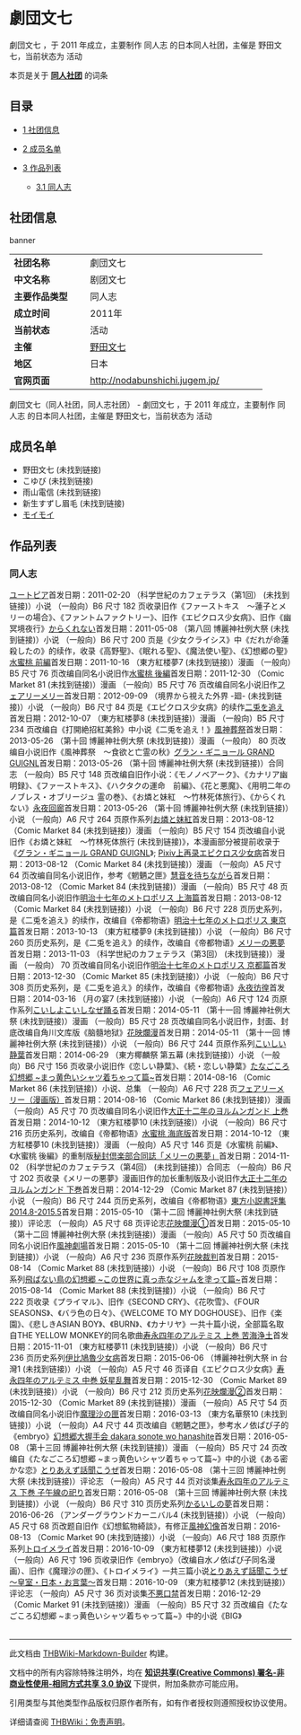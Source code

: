# 劇団文七

<!-- source html: G:\repos\THBWiki-Markdown-Builder\THBWikiMarkdown\Temp\main\2\24\ns0%3A%E5%8A%87%E5%9B%A3%E6%96%87%E4%B8%83.html -->

劇団文七 ，于 2011 年成立，主要制作 同人志 的日本同人社团，主催是 野田文七，当前状态为 活动

本页是关于 **[同人社团](./同人社团.md#同人社团)** 的词条

## 目录

- [1 社团信息](#社团信息)
- [2 成员名单](#成员名单)
- [3 作品列表](#作品列表)

  - [3.1 同人志](#同人志)








## 社团信息
[](./文件-劇団文七banner.png.md)  [](./文件-劇団文七banner.png.md)banner

<table><tbody><tr><td style="width:120px"><b>社团名称</b></td><td style="min-width:300px"> 劇団文七 </td></tr><tr><td><b>中文名称</b></td><td>剧团文七</td></tr><tr><td><b>主要作品类型</b></td><td>同人志</td></tr><tr><td><b>成立时间</b></td><td>2011年</td></tr><tr><td><b>当前状态</b></td><td>活动</td></tr><tr><td><b>主催</b></td><td> <a href="/index.php?title=%E9%87%8E%E7%94%B0%E6%96%87%E4%B8%83&amp;action=edit&amp;redlink=1" class="new" title="野田文七（页面不存在）">野田文七</a> </td></tr><tr><td><b>地区</b></td><td>日本</td></tr><tr><td><b>官网页面</b></td><td><a rel="nofollow" class="external free" href="http://nodabunshichi.jugem.jp/">http://nodabunshichi.jugem.jp/</a> </td></tr></tbody></table>

劇団文七（同人社团，同人志社团） - 劇団文七 ，于 2011 年成立，主要制作 同人志 的日本同人社团，主催是 野田文七，当前状态为 活动

## 成员名单
- 野田文七 (未找到链接)
- こゆび (未找到链接)
- 雨山電信 (未找到链接)
- 新生すずし眉毛 (未找到链接)
- [モイモイ](./モイモイ.md)


## 作品列表

### 同人志
[](./ユートピア.md)[ユートピア](./ユートピア.md)首发日期：2011-02-20 （科学世紀のカフェテラス（第1回） (未找到链接)）小说 （一般向）B6&#160;尺寸 182&#160;页收录旧作《ファーストキス　～蓮子とメリーの場合》、《ファントムファクトリー》、旧作《エピクロス少女病》、旧作《幽冥境夜行》[](./からくれない.md)[からくれない](./からくれない.md)首发日期：2011-05-08 （第八回 博麗神社例大祭 (未找到链接)）小说 （一般向）B6&#160;尺寸 200&#160;页是《少女クライシス》中《だれが命蓮殺したの》的续作，收录《高野聖》、《眠れる聖》、《魔法使い聖》、《幻想郷の聖》[](./水蜜桃_前編.md)[水蜜桃 前編](./水蜜桃_前編.md)首发日期：2011-10-16 （東方紅楼夢7 (未找到链接)）漫画 （一般向）B5&#160;尺寸 76&#160;页改编自同名小说旧作[](./水蜜桃_後編.md)[水蜜桃 後編](./水蜜桃_後編.md)首发日期：2011-12-30 （Comic Market 81 (未找到链接)）漫画 （一般向）B5&#160;尺寸 76&#160;页改编自同名小说旧作[](./フェアリーメリー.md)[フェアリーメリー](./フェアリーメリー.md)首发日期：2012-09-09 （境界から視えた外界 -廻- (未找到链接)）小说 （一般向）B6&#160;尺寸 84&#160;页是《エピクロス少女病》的续作[](./二兎を追え.md)[二兎を追え](./二兎を追え.md)首发日期：2012-10-07 （東方紅楼夢8 (未找到链接)）漫画 （一般向）B5&#160;尺寸 234&#160;页改编自《打開絶招紅美鈴》中小说《二兎を追え！》[](./風神葬祭.md)[風神葬祭](./風神葬祭.md)首发日期：2013-05-26 （第十回 博麗神社例大祭 (未找到链接)）漫画 （一般向） 80&#160;页改编自小说旧作《風神葬祭　～食欲と亡霊の秋》[](./グラン・ギニョール_GRAND_GUIGNL.md)[グラン・ギニョール GRAND GUIGNL](./グラン・ギニョール_GRAND_GUIGNL.md)首发日期：2013-05-26 （第十回 博麗神社例大祭 (未找到链接)）合同志 （一般向）B5&#160;尺寸 148&#160;页改编自旧作小说：《モノノベアーク》、《カナリア幽明録》、《ファーストキス》、《ハクタクの運命　前編》、《花と悪魔》、《用明二年のノブレス・オブリージュ 霊の巻》、《お燐と妹紅　～竹林死体旅行》、《からくれない》[](./永夜回廊.md)[永夜回廊](./永夜回廊.md)首发日期：2013-05-26 （第十回 博麗神社例大祭 (未找到链接)）小说 （一般向）A6&#160;尺寸 264&#160;页原作系列[](./お燐と妹紅.md)[お燐と妹紅](./お燐と妹紅.md)首发日期：2013-08-12 （Comic Market 84 (未找到链接)）漫画 （一般向）B5&#160;尺寸 154&#160;页改编自小说旧作《お燐と妹紅　～竹林死体旅行 (未找到链接)》，本漫画部分被提前收录于《[グラン・ギニョール GRAND GUIGNL](./グラン・ギニョール_GRAND_GUIGNL.md)》; [Pixiv上再录](https://www.pixiv.net/artworks/60099800)[](./エピクロス少女病.md)[エピクロス少女病](./エピクロス少女病.md)首发日期：2013-08-12 （Comic Market 84 (未找到链接)）漫画 （一般向）A5&#160;尺寸 64&#160;页改编自同名小说旧作，参考《魍魉之匣》[](./慧音を待ちながら.md)[慧音を待ちながら](./慧音を待ちながら.md)首发日期：2013-08-12 （Comic Market 84 (未找到链接)）漫画 （一般向）B5&#160;尺寸 48&#160;页改编自同名小说旧作[](./明治十七年のメトロポリス_上海篇.md)[明治十七年のメトロポリス 上海篇](./明治十七年のメトロポリス_上海篇.md)首发日期：2013-08-12 （Comic Market 84 (未找到链接)）小说 （一般向）B6&#160;尺寸 228&#160;页历史系列，是《二兎を追え》的续作，改编自《帝都物语》[](./明治十七年のメトロポリス_東京篇.md)[明治十七年のメトロポリス 東京篇](./明治十七年のメトロポリス_東京篇.md)首发日期：2013-10-13 （東方紅楼夢9 (未找到链接)）小说 （一般向）B6&#160;尺寸 260&#160;页历史系列，是《二兎を追え》的续作，改编自《帝都物语》[](./メリーの悪夢.md)[メリーの悪夢](./メリーの悪夢.md)首发日期：2013-11-03 （科学世紀のカフェテラス（第3回） (未找到链接)）漫画 （一般向） 70&#160;页改编自同名小说旧作[](./明治十七年のメトロポリス_京都篇.md)[明治十七年のメトロポリス 京都篇](./明治十七年のメトロポリス_京都篇.md)首发日期：2013-12-30 （Comic Market 85 (未找到链接)）小说 （一般向）B6&#160;尺寸 308&#160;页历史系列，是《二兎を追え》的续作，改编自《帝都物语》[](./永夜彷徨.md)[永夜彷徨](./永夜彷徨.md)首发日期：2014-03-16 （月の宴7 (未找到链接)）小说 （一般向）A6&#160;尺寸 124&#160;页原作系列[](./こいしよこいしなぜ踊る.md)[こいしよこいしなぜ踊る](./こいしよこいしなぜ踊る.md)首发日期：2014-05-11 （第十一回 博麗神社例大祭 (未找到链接)）漫画 （一般向）B5&#160;尺寸 28&#160;页改编自同名小说旧作，封面、封底改编自角川文库版《脑髓地狱》[](./花映爛漫.md)[花映爛漫](./花映爛漫.md)首发日期：2014-05-11 （第十一回 博麗神社例大祭 (未找到链接)）小说 （一般向）B6&#160;尺寸 244&#160;页原作系列[](./こいしい静葉.md)[こいしい静葉](./こいしい静葉.md)首发日期：2014-06-29 （東方椰麟祭 第五幕 (未找到链接)）小说 （一般向）B6&#160;尺寸 156&#160;页收录小说旧作《恋しい静葉》、《続・恋しい静葉》[](./たなごころ幻想郷_~まっ黄色いシャツ着ちゃって篇~.md)[たなごころ幻想郷 ~まっ黄色いシャツ着ちゃって篇~](./たなごころ幻想郷_~まっ黄色いシャツ着ちゃって篇~.md)首发日期：2014-08-16 （Comic Market 86 (未找到链接)）小说、​总集 （一般向）A6&#160;尺寸 228&#160;页[](./フェアリーメリー（漫画版）.md)[フェアリーメリー（漫画版）](./フェアリーメリー（漫画版）.md)首发日期：2014-08-16 （Comic Market 86 (未找到链接)）漫画 （一般向）A5&#160;尺寸 70&#160;页改编自同名小说旧作[](./大正十二年のヨルムンガンド_上巻.md)[大正十二年のヨルムンガンド 上巻](./大正十二年のヨルムンガンド_上巻.md)首发日期：2014-10-12 （東方紅楼夢10 (未找到链接)）小说 （一般向）B6&#160;尺寸 216&#160;页历史系列，改编自《帝都物语》[](./水蜜桃_海底版.md)[水蜜桃 海底版](./水蜜桃_海底版.md)首发日期：2014-10-12 （東方紅楼夢10 (未找到链接)）漫画 （一般向）A5&#160;尺寸 146&#160;页是《水蜜桃 前編》、《水蜜桃 後編》的重制版[](./秘封倶楽部合同誌「メリーの悪夢」.md)[秘封倶楽部合同誌「メリーの悪夢」](./秘封倶楽部合同誌「メリーの悪夢」.md)首发日期：2014-11-02 （科学世紀のカフェテラス（第4回） (未找到链接)）合同志 （一般向）B6&#160;尺寸 202&#160;页收录《メリーの悪夢》漫画旧作的加长重制版及小说旧作[](./大正十二年のヨルムンガンド_下巻.md)[大正十二年のヨルムンガンド 下巻](./大正十二年のヨルムンガンド_下巻.md)首发日期：2014-12-29 （Comic Market 87 (未找到链接)）小说 （一般向）B6&#160;尺寸 244&#160;页历史系列，改编自《帝都物语》[](./東方小説書評集2014.8-2015.5.md)[東方小説書評集2014.8-2015.5](./東方小説書評集2014.8-2015.5.md)首发日期：2015-05-10 （第十二回 博麗神社例大祭 (未找到链接)）评论志 （一般向）A5&#160;尺寸 68&#160;页评论志[](./花映爛漫①.md)[花映爛漫①](./花映爛漫①.md)首发日期：2015-05-10 （第十二回 博麗神社例大祭 (未找到链接)）漫画 （一般向）A5&#160;尺寸 50&#160;页改编自同名小说旧作[](./風神劇場.md)[風神劇場](./風神劇場.md)首发日期：2015-05-10 （第十二回 博麗神社例大祭 (未找到链接)）小说 （一般向）A6&#160;尺寸 236&#160;页原作系列[](./花映裁判.md)[花映裁判](./花映裁判.md)首发日期：2015-08-14 （Comic Market 88 (未找到链接)）小说 （一般向）B6&#160;尺寸 108&#160;页原作系列[](./飛ばない鳥の幻想郷~この世界に真っ赤なジャムを塗って篇~.md)[飛ばない鳥の幻想郷 ~この世界に真っ赤なジャムを塗って篇~](./飛ばない鳥の幻想郷~この世界に真っ赤なジャムを塗って篇~.md)首发日期：2015-08-14 （Comic Market 88 (未找到链接)）小说 （一般向）B6&#160;尺寸 222&#160;页收录《プライマル》、旧作《SECOND CRY》、《花吹雪》、《FOUR SEASONS》、《バラ色の日々》、《WELCOME TO MY DOGHOUSE》、旧作《楽園》、《悲しきASIAN BOY》、《BURN》、《カナリヤ》一共十篇小说，全部篇名取自THE YELLOW MONKEY的同名歌曲[](./寿永四年のアルテミス_上巻_苦海浄土.md)[寿永四年のアルテミス 上巻 苦海浄土](./寿永四年のアルテミス_上巻_苦海浄土.md)首发日期：2015-11-01 （東方紅楼夢11 (未找到链接)）小说 （一般向）B6&#160;尺寸 236&#160;页历史系列[](./伊比鳩魯少女病.md)[伊比鳩魯少女病](./伊比鳩魯少女病.md)首发日期：2015-06-06 （博麗神社例大祭 in 台灣1 (未找到链接)）小说 （一般向）A5&#160;尺寸 46&#160;页译自《エピクロス少女病》[](./寿永四年のアルテミス_中巻_妖星乱舞.md)[寿永四年のアルテミス 中巻 妖星乱舞](./寿永四年のアルテミス_中巻_妖星乱舞.md)首发日期：2015-12-30 （Comic Market 89 (未找到链接)）小说 （一般向）B6&#160;尺寸 212&#160;页历史系列[](./花映爛漫②.md)[花映爛漫②](./花映爛漫②.md)首发日期：2015-12-30 （Comic Market 89 (未找到链接)）漫画 （一般向）A5&#160;尺寸 54&#160;页改编自同名小说旧作[](./魔理沙の匣.md)[魔理沙の匣](./魔理沙の匣.md)首发日期：2016-03-13 （東方名華祭10 (未找到链接)）小说 （一般向）A4&#160;尺寸 44&#160;页改编自《魍魉之匣》，参考水ノ依ぱぴ子的《embryo》[](./幻想郷大握手会_dakara_sonote_wo_hanashite.md)[幻想郷大握手会 dakara sonote wo hanashite](./幻想郷大握手会_dakara_sonote_wo_hanashite.md)首发日期：2016-05-08 （第十三回 博麗神社例大祭 (未找到链接)）漫画 （一般向）B5&#160;尺寸 24&#160;页改编自《たなごころ幻想郷 ~まっ黄色いシャツ着ちゃって篇~》中的小说《ある密かな恋》[](./とりあえず話聞こうぜ.md)[とりあえず話聞こうぜ](./とりあえず話聞こうぜ.md)首发日期：2016-05-08 （第十三回 博麗神社例大祭 (未找到链接)）评论志 （一般向）A5&#160;尺寸 44&#160;页对谈集[](./寿永四年のアルテミス_下巻_子午線の祀り.md)[寿永四年のアルテミス 下巻 子午線の祀り](./寿永四年のアルテミス_下巻_子午線の祀り.md)首发日期：2016-05-08 （第十三回 博麗神社例大祭 (未找到链接)）小说 （一般向）B6&#160;尺寸 310&#160;页历史系列[](./かるいしの夢.md)[かるいしの夢](./かるいしの夢.md)首发日期：2016-06-26 （アンダーグラウンドカーニバル4 (未找到链接)）小说 （一般向）A5&#160;尺寸 68&#160;页改题自旧作《幻想鉱物綺談》，有修正[](./風神幻像.md)[風神幻像](./風神幻像.md)首发日期：2016-08-13 （Comic Market 90 (未找到链接)）小说 （一般向）A6&#160;尺寸 188&#160;页原作系列[](./トロイメライ（同人志）.md)[トロイメライ](./トロイメライ（同人志）.md)首发日期：2016-10-09 （東方紅楼夢12 (未找到链接)）小说 （一般向）A6&#160;尺寸 196&#160;页收录旧作《embryo》（改编自水ノ依ぱぴ子同名漫画）、旧作《魔理沙の匣》、《トロイメライ》一共三篇小说[](./とりあえず話聞こうぜ_～皇室・日本・お言葉～.md)[とりあえず話聞こうぜ ～皇室・日本・お言葉～](./とりあえず話聞こうぜ_～皇室・日本・お言葉～.md)首发日期：2016-10-09 （東方紅楼夢12 (未找到链接)）评论志 （一般向）A5&#160;尺寸 36&#160;页对谈集[](./不悪口禁.md)[不悪口禁](./不悪口禁.md)首发日期：2016-12-29 （Comic Market 91 (未找到链接)）漫画 （一般向）B5&#160;尺寸 32&#160;页改编自《たなごころ幻想郷 ~まっ黄色いシャツ着ちゃって篇~》中的小说《BIG》
<table><style data-mw-deduplicate="TemplateStyles:r686458">.mw-parser-output .simple_work{display:grid;min-height:calc(120px + 0.5rem);grid-template-columns:calc(120px + 0.5rem)1fr;grid-template-rows:auto 1fr;grid-template-areas:"cover title""cover props";overflow:hidden}.mw-parser-output .simple_work-cover{grid-area:cover;align-self:center;justify-self:center;overflow:hidden;max-width:100%;max-height:100%;padding:0.25rem;word-break:break-all}.mw-parser-output .simple_work-cover a.new{display:block;text-align:center;padding:0.25rem}.mw-parser-output .simple_work-title{grid-area:title;margin-top:0.25rem;padding-left:0.25rem;font-weight:bold}.mw-parser-output .simple_work-props{grid-area:props;padding-left:0.25rem}.mw-parser-output .simple_work-prop{margin:0.125rem 0}</style>

<link rel="mw-deduplicated-inline-style" href="mw-data:TemplateStyles:r686458">

<link rel="mw-deduplicated-inline-style" href="mw-data:TemplateStyles:r686458">

<link rel="mw-deduplicated-inline-style" href="mw-data:TemplateStyles:r686458">

<link rel="mw-deduplicated-inline-style" href="mw-data:TemplateStyles:r686458">

<link rel="mw-deduplicated-inline-style" href="mw-data:TemplateStyles:r686458">

<link rel="mw-deduplicated-inline-style" href="mw-data:TemplateStyles:r686458">

<link rel="mw-deduplicated-inline-style" href="mw-data:TemplateStyles:r686458">

<link rel="mw-deduplicated-inline-style" href="mw-data:TemplateStyles:r686458">

<link rel="mw-deduplicated-inline-style" href="mw-data:TemplateStyles:r686458">

<link rel="mw-deduplicated-inline-style" href="mw-data:TemplateStyles:r686458">

<link rel="mw-deduplicated-inline-style" href="mw-data:TemplateStyles:r686458">

<link rel="mw-deduplicated-inline-style" href="mw-data:TemplateStyles:r686458">

<link rel="mw-deduplicated-inline-style" href="mw-data:TemplateStyles:r686458">

<link rel="mw-deduplicated-inline-style" href="mw-data:TemplateStyles:r686458">

<link rel="mw-deduplicated-inline-style" href="mw-data:TemplateStyles:r686458">

<link rel="mw-deduplicated-inline-style" href="mw-data:TemplateStyles:r686458">

<link rel="mw-deduplicated-inline-style" href="mw-data:TemplateStyles:r686458">

<link rel="mw-deduplicated-inline-style" href="mw-data:TemplateStyles:r686458">

<link rel="mw-deduplicated-inline-style" href="mw-data:TemplateStyles:r686458">

<link rel="mw-deduplicated-inline-style" href="mw-data:TemplateStyles:r686458">

<link rel="mw-deduplicated-inline-style" href="mw-data:TemplateStyles:r686458">

<link rel="mw-deduplicated-inline-style" href="mw-data:TemplateStyles:r686458">

<link rel="mw-deduplicated-inline-style" href="mw-data:TemplateStyles:r686458">

<link rel="mw-deduplicated-inline-style" href="mw-data:TemplateStyles:r686458">

<link rel="mw-deduplicated-inline-style" href="mw-data:TemplateStyles:r686458">

<link rel="mw-deduplicated-inline-style" href="mw-data:TemplateStyles:r686458">

<link rel="mw-deduplicated-inline-style" href="mw-data:TemplateStyles:r686458">

<link rel="mw-deduplicated-inline-style" href="mw-data:TemplateStyles:r686458">

<link rel="mw-deduplicated-inline-style" href="mw-data:TemplateStyles:r686458">

<link rel="mw-deduplicated-inline-style" href="mw-data:TemplateStyles:r686458">

<link rel="mw-deduplicated-inline-style" href="mw-data:TemplateStyles:r686458">

<link rel="mw-deduplicated-inline-style" href="mw-data:TemplateStyles:r686458">

<link rel="mw-deduplicated-inline-style" href="mw-data:TemplateStyles:r686458">

<link rel="mw-deduplicated-inline-style" href="mw-data:TemplateStyles:r686458">

<link rel="mw-deduplicated-inline-style" href="mw-data:TemplateStyles:r686458">

<link rel="mw-deduplicated-inline-style" href="mw-data:TemplateStyles:r686458">

<link rel="mw-deduplicated-inline-style" href="mw-data:TemplateStyles:r686458">

<link rel="mw-deduplicated-inline-style" href="mw-data:TemplateStyles:r686458">

<link rel="mw-deduplicated-inline-style" href="mw-data:TemplateStyles:r686458">

<link rel="mw-deduplicated-inline-style" href="mw-data:TemplateStyles:r686458">

<link rel="mw-deduplicated-inline-style" href="mw-data:TemplateStyles:r686458">

<link rel="mw-deduplicated-inline-style" href="mw-data:TemplateStyles:r686458">

<link rel="mw-deduplicated-inline-style" href="mw-data:TemplateStyles:r686458">

<link rel="mw-deduplicated-inline-style" href="mw-data:TemplateStyles:r686458">

<link rel="mw-deduplicated-inline-style" href="mw-data:TemplateStyles:r686458">

<link rel="mw-deduplicated-inline-style" href="mw-data:TemplateStyles:r686458">

<link rel="mw-deduplicated-inline-style" href="mw-data:TemplateStyles:r686458">

<link rel="mw-deduplicated-inline-style" href="mw-data:TemplateStyles:r686458">

<link rel="mw-deduplicated-inline-style" href="mw-data:TemplateStyles:r686458">

<link rel="mw-deduplicated-inline-style" href="mw-data:TemplateStyles:r686458">

<link rel="mw-deduplicated-inline-style" href="mw-data:TemplateStyles:r686458">

<link rel="mw-deduplicated-inline-style" href="mw-data:TemplateStyles:r686458">

<link rel="mw-deduplicated-inline-style" href="mw-data:TemplateStyles:r686458">

<link rel="mw-deduplicated-inline-style" href="mw-data:TemplateStyles:r686458">

<link rel="mw-deduplicated-inline-style" href="mw-data:TemplateStyles:r686458">

<link rel="mw-deduplicated-inline-style" href="mw-data:TemplateStyles:r686458">

<link rel="mw-deduplicated-inline-style" href="mw-data:TemplateStyles:r686458">
</table>


  
  

  





---

此文档由 [THBWiki-Markdown-Builder](https://github.com/Delsin-Yu/THBWiki-Markdown-Builder) 构建。

文档中的所有内容除特殊注明外，均在 [**知识共享(Creative Commons) 署名-非商业性使用-相同方式共享 3.0 协议**](https://creativecommons.org/licenses/by-sa/3.0/deed.zh-hans) 下提供，附加条款亦可能应用。

引用类型与其他类型作品版权归原作者所有，如有作者授权则遵照授权协议使用。

详细请查阅 [THBWiki：免责声明](https://thbwiki.cc/THBWiki:%E5%85%8D%E8%B4%A3%E5%A3%B0%E6%98%8E)。

